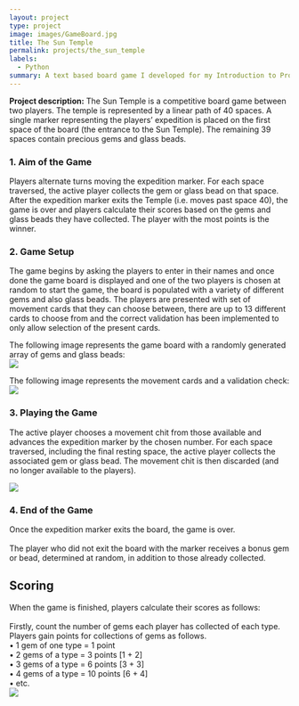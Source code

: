 ```yaml
---
layout: project
type: project
image: images/GameBoard.jpg
title: The Sun Temple
permalink: projects/the_sun_temple
labels:
  - Python
summary: A text based board game I developed for my Introduction to Programming module.
---
```


**Project description:** The Sun Temple is a competitive board game between two players.
The temple is represented by a linear path of 40 spaces. A single marker representing the players’ expedition is placed on the first space of the board (the entrance to the Sun Temple). The remaining 39 spaces contain precious gems and glass beads. 

### 1. Aim of the Game
Players alternate turns moving the expedition marker.  For each space traversed, the active player collects the gem or glass bead on that space. After the expedition marker exits the Temple (i.e. moves past space 40), the game is over and players calculate their scores based on the gems and glass beads they have collected. The player with the most points is the winner.

### 2. Game Setup
The game begins by asking the players to enter in their names and once done the game board is displayed and one of the two players is chosen at random to start the game, the board is populated with a variety of different gems and also glass beads. The players are presented with  set of movement cards that they can choose between, there are up to 13 different cards to choose from and the correct validation has been implemented to only allow selection of the present cards.

The following image represents the game board with a randomly generated array of gems and glass beads:<br>
<img src = "https://Dommett97.github.io/images/GameBoard.jpg"/>

The following image represents the movement cards and a validation check:
<img src = "https://Dommett97.github.io/images/MovementChits.jpg"/>

### 3. Playing the Game
The active player chooses a movement chit from those available and advances the expedition marker by the chosen number. For each space traversed, including the final resting space, the active player collects the associated gem or glass bead. The movement chit is then discarded (and no longer available to the players).

<img src = "https://Dommett97.github.io/images/MovementMade.jpg"/>

### 4. End of the Game
Once the expedition marker exits the board, the game is over. 
<br>
<br>
The player who did not exit the board with the marker receives a bonus gem or bead, determined at random, in addition to those already collected.

## Scoring
When the game is finished, players calculate their scores as follows:<br> 
<br>
Firstly, count the number of gems each player has collected of each type. Players gain points for collections of gems as follows.
<br>
•	1 gem of one type = 1 point<br>
•	2 gems of a type = 3 points [1 + 2]<br>
•	3 gems of a type = 6 points [3 + 3]<br>
•	4 gems of a type = 10 points [6 + 4]<br>
•	etc.<br>
<img src = "https://Dommett97.github.io/images/ScoreOutput.jpg"/>
